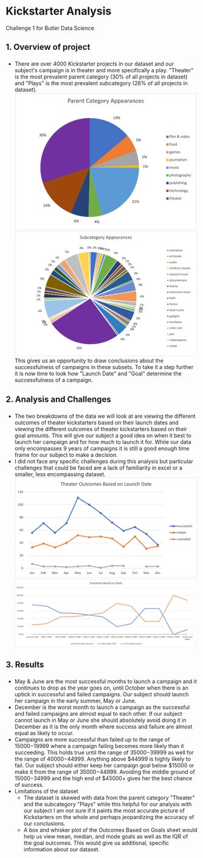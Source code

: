 # Kickstarter Analysis
Challenge 1 for Butler Data Science

## 1. Overview of project
### 
* There are over 4000 Kickstarter projects in our dataset and our subject's campaign is in theater and more specifically a play. "Theater" is the most prevalent parent category (30% of all projects in dataset) and "Plays" is the most prevalent subcategory (26% of all projects in dataset). 
![Count of Parent Category](https://github.com/coxjack/ExcelChallenge1/blob/main/AdditionalSupportingImages/ParentCategoryTotal.png)
![Count of Subcategory](https://github.com/coxjack/ExcelChallenge1/blob/main/AdditionalSupportingImages/SubcategoryTotal.png)
This gives us an opportunity to draw conclusions about the successfulness of campaigns in these subsets. To take it a step further it is now time to look how "Launch Date" and "Goal" determine the successfulness of a campaign.

## 2. Analysis and Challenges
###
* The two breakdowns of the data we will look at are viewing the different outcomes of theater kickstarters based on their launch dates and viewing the different outcomes of theater kickstarters based on their goal amounts. This will give our subject a good idea on when it best to launch her campaign and for how much to launch it for. While our data only encompasses 9 years of campaigns it is still a good enough time frame for our subject to make a decision.
* I did not face any specific challenges during this analysis but particular challenges that could be faced are a lack of familiarity in excel or a smaller, less encompassing dataset.
![Theater Outcomes by Launch Date](https://github.com/coxjack/ExcelChallenge1/blob/main/Resources/Theater_Outcomes_vs_Launch.png)
![Outcomes Based on Goals](https://github.com/coxjack/ExcelChallenge1/blob/main/Resources/Outcomes_vs_Goals.png)
## 3. Results
###
* May & June are the most successful months to launch a campaign and it continues to drop as the year goes on, until October when there is an uptick in successful and failed campaigns. Our subject should launch her campaign in the early summer, May or June.
* December is the worst month to launch a campaign as the successful and failed campaigns are almost equal to each other. If our subject cannot launch in May or June she should absolutely avoid doing it in December as it is the only month where success and failure are almost equal as likely to occur.
* Campaigns are more successful than failed up to the range of $15000-$19999 where a campaign failing becomes more likely than it succeeding. This holds true until the range of $35000-$39999 as well for the range of $40000-$44999. Anything above $44999 is highly likely to fail. Our subject should either keep her campaign goal below $15000 or make it from the range of $35000-$44999. Avoiding the middle ground of $15000-$34999 and the high end of $45000+ gives her the best chance of success.
* Limitations of the dataset
  - The dataset is skewed with data from the parent category "Theater" and the subcategory "Plays" while this helpful for our analysis with our subject I am not sure if it paints the most accurate picture of Kickstarters on the whole and perhaps jeopardizing the accuracy of our conclusions. 
  - A box and whisker plot of the Outcomes Based on Goals sheet would help us view mean, median, and mode goals as well as the IQR of the goal outcomes. This would give us additional, specific information about our dataset.




